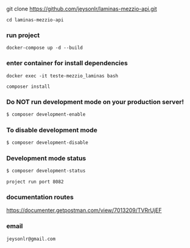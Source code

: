 git clone https://github.com/jeysonlr/laminas-mezzio-api.git

```
cd laminas-mezzio-api
```

### run project
```
docker-compose up -d --build
```

### enter container for install dependencies
```
docker exec -it teste-mezzio_laminas bash

composer install
```


### Do NOT run development mode on your production server!

```bash
$ composer development-enable
```

### To disable development mode

```bash
$ composer development-disable
```

### Development mode status

```bash
$ composer development-status
```

```
project run port 8082
```
### documentation routes 

https://documenter.getpostman.com/view/7013209/TVRrUjEF

### email
``
jeysonlr@gmail.com
``
